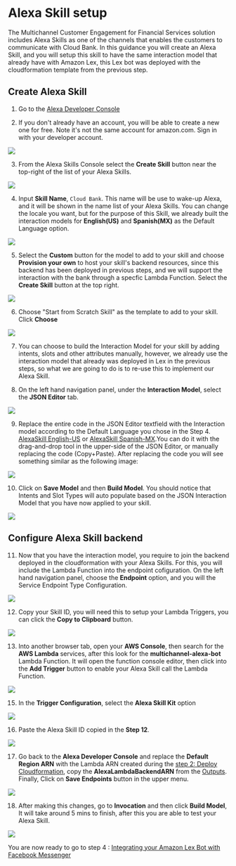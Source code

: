 # Alexa Skill setup

The Multichannel Customer Engagement for Financial Services solution includes Alexa Skills as one of the channels that enables the customers to communicate with Cloud Bank. In this guidance you will create an Alexa Skill, and you will setup this skill to have the same interaction model that already have with Amazon Lex, this Lex bot was deployed with the cloudformation template from the previous step. 

## Create Alexa Skill

1. Go to the [Alexa Developer Console](https://developer.amazon.com/alexa/console/ask)

2. If you don't already have an account, you will be able to create a new one for 
free. Note it's not the same account for amazon.com. Sign in with your developer account.

![](./images/AlexaSkill_1.png)

3. From the Alexa Skills Console select the **Create Skill** button near the top-right of the list of your Alexa Skills.

![](./images/AlexaSkill_2.png)

4. Input **Skill Name**, `Cloud Bank`. This name will be use to wake-up Alexa, and it will be shown in the name list of your Alexa Skills. You can change the locale you want, but for the purpose of this Skill, we already built the interaction models for **English(US)** and **Spanish(MX)**  as the Default Language option.

![](./images/AlexaSkill_3.png)

5. Select the **Custom** button for the model to add to your skill and choose **Provision your own** to host your skill's backend resources, since this backend has been deployed in previous steps, and we will support the interaction with the bank through a specfic Lambda Function. Select the **Create Skill** 
button at the top right.

![](./images/AlexaSkill_4.png)

6. Choose "Start from Scratch Skill" as the template to add to your skill. Click **Choose**

![](./images/AlexaSkill_5.png)

7. You can choose to build the Interaction Model for your skill by adding intents, 
slots and other attributes manually, however, we already use the interaction model that already was deployed in Lex in the previous steps, so what we are going to do is to re-use this to implement our Alexa Skill. 

8. On the left hand navigation panel, under the **Interaction Model**, select the **JSON Editor** tab.

![](./images/AlexaSkill_6.png)

9. Replace the entire code in the JSON Editor textfield with the Interaction model according to the Default Language you chose in the Step 4. [AlexaSkill English-US](../../assets/bot-definition/amazon-alexa/alexa-skill-en-US.json) or [AlexaSkill Spanish-MX](../../assets/bot-definition/amazon-alexa/alexa-skill-es-MX.json).You can do it with the drag-and-drop tool in the upper-side of the JSON Editor, or manually replacing the code (Copy+Paste). After replacing the code you will see something similar as the following image:

![](./images/AlexaSkill_7.png)

10. Click on **Save Model** and then **Build Model**. You should notice that Intents and Slot Types will auto populate based on the JSON Interaction Model that you have now applied to your skill.

![](./images/AlexaSkill_8.png)

## Configure Alexa Skill backend

11. Now that you have the interaction model, you require to join the backend deployed in the cloudformation with your Alexa Skills. For this, you will include the Lambda Function into the endpoint cofiguration. On the left hand navigation panel, choose the **Endpoint** option, and you will the Service Endpoint Type Configuration.

![](./images/AlexaSkill_9.png)

12. Copy your Skill ID, you will need this to setup your Lambda Triggers, you can click the **Copy to Clipboard** button. 

![](./images/Endpoint2.png)

13. Into another browser tab, open your **AWS Console**, then search for the **AWS Lambda** services, after this look for the **multichannel-alexa-bot** Lambda Function. It will open the function console editor, then click into the **Add Trigger** button to enable your Alexa Skill call the Lambda Function.

![](./images/Endpoint3.png)

15. In the **Trigger Configuration**, select the **Alexa Skill Kit** option

![](./images/Endpoint4.png)

16. Paste the Alexa Skill ID copied in the **Step 12**.

![](./images/Endpoint5.png)

17. Go back to the **Alexa Developer Console** and replace the **Default Region ARN** with the Lambda ARN created during the [step 2: Deploy Cloudformation](./02_CloudFormation/README.md), copy the **AlexaLambdaBackendARN** from the [Outputs](../02_CloudFormation/README.md#outputs). Finally, Click on **Save Endpoints** button in the upper menu.

![](./images/Endpoint.png)

18. After making this changes, go to **Invocation** and then click **Build Model**, It will take around 5 mins to finish, after this you are  able to test your Alexa Skill.

![](./images/Endpoint6.png)

You are now ready to go to step 4 : [Integrating your Amazon Lex Bot with Facebook Messenger](../04_FacebookMessenger/README.md)
